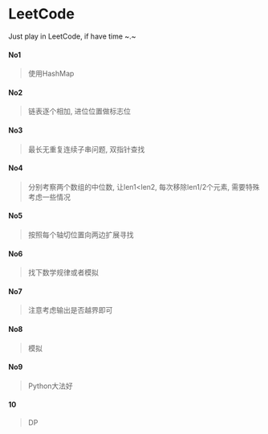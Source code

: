 # LeetCode
Just play in LeetCode, if have time ~.~


#### No1

> 使用HashMap

#### No2

> 链表逐个相加, 进位位置做标志位

#### No3

> 最长无重复连续子串问题, 双指针查找

#### No4

> 分别考察两个数组的中位数, 让len1\<len2, 每次移除len1/2个元素, 需要特殊考虑一些情况

#### No5

> 按照每个轴切位置向两边扩展寻找

#### No6

> 找下数学规律或者模拟

#### No7

> 注意考虑输出是否越界即可

#### No8

> 模拟

#### No9

> Python大法好

#### 10

> DP

